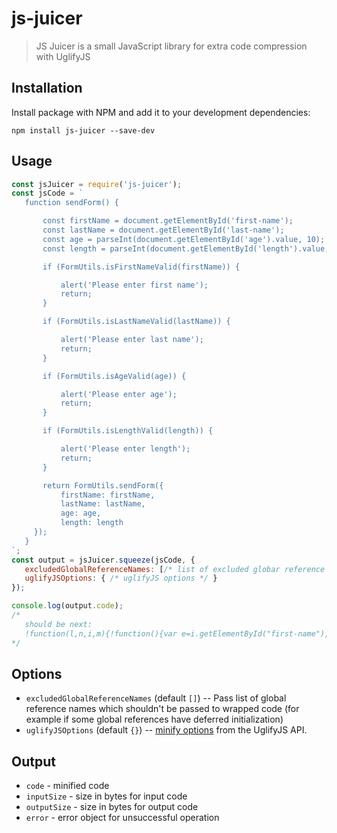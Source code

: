 

# js-juicer

> JS Juicer is a small JavaScript library for extra code compression with UglifyJS

## Installation

Install package with NPM and add it to your development dependencies:

`npm install js-juicer --save-dev`

## Usage

```javascript
const jsJuicer = require('js-juicer');
const jsCode = `
   function sendForm() {

       const firstName = document.getElementById('first-name');
       const lastName = document.getElementById('last-name');
       const age = parseInt(document.getElementById('age').value, 10);
       const length = parseInt(document.getElementById('length').value, 10);

       if (FormUtils.isFirstNameValid(firstName)) {

           alert('Please enter first name');
           return;
       }

       if (FormUtils.isLastNameValid(lastName)) {

           alert('Please enter last name');
           return;
       }

       if (FormUtils.isAgeValid(age)) {

           alert('Please enter age');
           return;
       }

       if (FormUtils.isLengthValid(length)) {

           alert('Please enter length');
           return;
       }

       return FormUtils.sendForm({
           firstName: firstName,
           lastName: lastName,
           age: age,
           length: length
     });
   }
`;
const output = jsJuicer.squeeze(jsCode, {
   excludedGlobalReferenceNames: [/* list of excluded globar reference names, for example 'window', 'Object' or 'Zone' */],
   uglifyJSOptions: { /* uglifyJS options */ }
});

console.log(output.code);
/*
   should be next:
   !function(l,n,i,m){!function(){var e=i.getElementById("first-name"),t=i.getElementById("last-name"),a=m(i.getElementById("age").value,10),s=m(i.getElementById("length").value,10);if(l.isFirstNameValid(e))n("Please enter first name");else if(l.isLastNameValid(t))n("Please enter last name");else if(l.isAgeValid(a))n("Please enter age");else{if(!l.isLengthValid(s))return l.sendForm({firstName:e,lastName:t,age:a,length:s});n("Please enter length")}}()}(this.FormUtils,this.alert,this.document,this.parseInt);
*/
```

## Options

- `excludedGlobalReferenceNames` (default `[]`) -- Pass list of global reference names which shouldn't be passed to wrapped code (for example if some global references have deferred initialization)
- `uglifyJSOptions` (default `{}`) -- [minify options](https://github.com/mishoo/UglifyJS2#minify-options) from the UglifyJS API.

## Output

- `code` - minified code
- `inputSize` - size in bytes for input code
- `outputSize` - size in bytes for output code
- `error` - error object for unsuccessful operation
